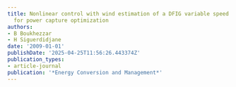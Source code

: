 ```yaml
---
title: Nonlinear control with wind estimation of a DFIG variable speed wind turbine
  for power capture optimization
authors:
- B Boukhezzar
- H Siguerdidjane
date: '2009-01-01'
publishDate: '2025-04-25T11:56:26.443374Z'
publication_types:
- article-journal
publication: '*Energy Conversion and Management*'
---
```

